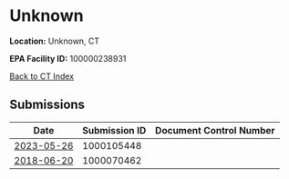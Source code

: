 # Unknown

**Location:** Unknown, CT

**EPA Facility ID:** 100000238931

[Back to CT Index](../../index.md)

## Submissions

| Date | Submission ID | Document Control Number |
|------|--------------|-------------------------|
| [2023-05-26](submissions/1000105448.md) | 1000105448 |  |
| [2018-06-20](submissions/1000070462.md) | 1000070462 |  |
